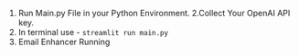 1. Run Main.py File in your Python Environment.
2.Collect Your OpenAI API key.
3. In terminal use - `streamlit run main.py` 
4. Email Enhancer Running 
